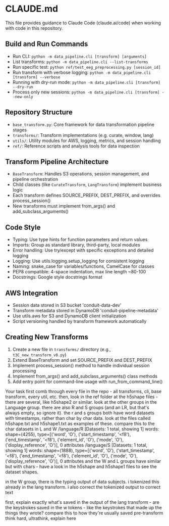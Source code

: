 # CLAUDE.md

This file provides guidance to Claude Code (claude.ai/code) when working with code in this repository.

## Build and Run Commands
- Run CLI: `python -m data_pipeline.cli [transform] [arguments]`
- List transforms: `python -m data_pipeline.cli --list-transforms`
- Run specific test: `python ref/test_eeg_preprocessing.py [session_id]`
- Run transform with verbose logging: `python -m data_pipeline.cli [transform] --verbose`
- Running with dry-run mode: `python -m data_pipeline.cli [transform] --dry-run`
- Process only new sessions: `python -m data_pipeline.cli [transform] --new-only`

## Repository Structure
- `base_transform.py`: Core framework for data transformation pipeline stages
- `transforms/`: Transform implementations (e.g. curate, window, lang)
- `utils/`: Utility modules for AWS, logging, metrics, and session handling
- `ref/`: Reference scripts and analysis tools for data inspection

## Transform Pipeline Architecture
- `BaseTransform`: Handles S3 operations, session management, and pipeline orchestration
- Child classes (like `CurateTransform`, `LangTransform`) implement business logic
- Each transform defines SOURCE_PREFIX, DEST_PREFIX, and overrides process_session()
- New transforms must implement from_args() and add_subclass_arguments()

## Code Style
- Typing: Use type hints for function parameters and return values
- Imports: Group as standard library, third-party, local modules
- Error handling: Use try/except with specific exceptions and detailed logging
- Logging: Use utils.logging.setup_logging for consistent logging
- Naming: snake_case for variables/functions, CamelCase for classes
- PEP8 compatible: 4-space indentation, max line length ~80-100
- Docstrings: Google style docstrings format

## AWS Integration
- Session data stored in S3 bucket 'conduit-data-dev'
- Transform metadata stored in DynamoDB 'conduit-pipeline-metadata'
- Use utils.aws for S3 and DynamoDB client initialization
- Script versioning handled by transform framework automatically

## Creating New Transforms
1. Create a new file in `transforms/` directory (e.g., `t3C_new_transform_v0.py`)
2. Extend BaseTransform and set SOURCE_PREFIX and DEST_PREFIX
3. Implement process_session() method to handle individual session processing
4. Implement from_args() and add_subclass_arguments() class methods
5. Add entry point for command-line usage with run_from_command_line()


Your task
first comb through every file in the repo - all transforms, cli, base transform, every util, etc. then, look in the ref folder at the h5shape files - there are several, like h5shape2 or similar. look at the other groups in the Language group. there are also R and S groups (and an LR, but that's always empty, so ignore it).
the r and s groups both have word datasets with timestamps, rather than char by char data. look at the files called h5shape.txt and h5shape1.txt as examples of these. compare this to the char datasets in L and W
    /language/R
      [Datasets: 1 total, showing 1]
      words: shape=(4255), type=[('word', 'O'), ('start_timestamp', '<f8'), ('end_timestamp', '<f8'), ('element_id', 'O'), ('mode', 'O'), ('display_reference', 'O')], 0 attributes
    /language/S
      [Datasets: 1 total, showing 1]
      words: shape=(1888), type=[('word', 'O'), ('start_timestamp', '<f8'), ('end_timestamp', '<f8'), ('element_id', 'O'), ('mode', 'O'), ('display_reference', 'O')], 0 attributes
and the W and L groups have similar but with chars - have a look in the h5shape and h5shape1 files to see the dataset shapes.

in the W group, there is the typing output of data subjects. i tokenized this already in the lang transform. i also correct the tokenized output to correct text

first, explain exactly what's saved in the output of the lang transform - are the keystrokes saved in the w tokens - like the keystrokes that made up the things they wrote? compare this to how they're usually saved pre-transform
think hard, ultrathink, explain here

